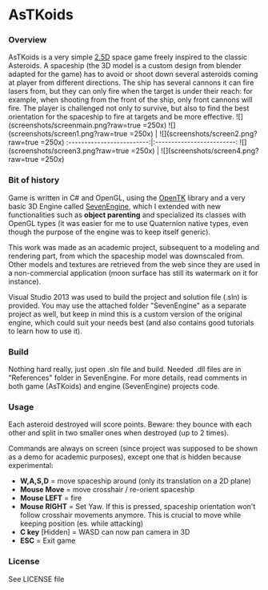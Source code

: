 # AsTKoids

### Overview

AsTKoids is a very simple [2.5D][25dgame] space game freely inspired to the classic Asteroids. A spaceship (the 3D model is a custom design from blender adapted for the game) has to avoid or shoot down several asteroids coming at player from different directions. The ship has several cannons it can fire lasers from, but they can only fire when the target is under their reach: for example, when shooting from the front of the ship, only front cannons will fire. The player is challenged not only to survive, but also to find the best orientation for the spaceship to fire at targets and be more effective.
![](screenshots/screenmain.png?raw=true  =250x)
![](screenshots/screen1.png?raw=true  =250x) |  ![](screenshots/screen2.png?raw=true  =250x)
:-------------------------:|:-------------------------:
![](screenshots/screen3.png?raw=true  =250x)  |  ![](screenshots/screen4.png?raw=true  =250x)

### Bit of history

Game is written in C# and OpenGL, using the [OpenTK][OpenTK] library and a very basic 3D Engine called [SevenEngine][SevenEngine], which I extended with new functionalities such as **object parenting** and specialized its classes with OpenGL types (it was easier for me to use Quaternion native types, even though the purpose of the engine was to keep itself generic).

This work was made as an academic project, subsequent to a modeling and rendering part, from which the spaceship model was downscaled from. Other models and textures are retrieved from the web since they are used in a non-commercial application (moon surface has still its watermark on it for instance).

Visual Studio 2013 was used to build the project and solution file (.sln) is provided. You may use the attached folder "SevenEngine" as a separate project as well, but keep in mind this is a custom version of the original engine, which could suit your needs best (and also contains good tutorials to learn how to use it).

### Build

Nothing hard really, just open .sln file and build. Needed .dll files are in "References" folder in SevenEngine. For more details, read comments in both game (AsTKoids) and engine (SevenEngine) projects code.

### Usage

Each asteroid destroyed will score points. Beware: they bounce with each other and split in two smaller ones when destroyed (up to 2 times).

Commands are always on screen (since project was supposed to be shown as a demo for academic purposes), except one that is hidden because experimental:
- **W,A,S,D** = move spaceship around (only its translation on a 2D plane)
- **Mouse Move** = move crosshair / re-orient spaceship
- **Mouse LEFT** = fire
- **Mouse RIGHT** = Set Yaw. If this is pressed, spaceship orientation won't follow crosshair movements anymore. This is crucial to move while keeping position (es. while attacking)
- **C key** [Hidden] = WASD can now pan camera in 3D
- **ESC** = Exit game

### License
See LICENSE file


[//]: # (These are reference links used in the body of this note and get stripped out when the markdown processor does its job. There is no need to format nicely because it shouldn't be seen. Thanks SO - http://stackoverflow.com/questions/4823468/store-comments-in-markdown-syntax)


   [25dgame]: <https://en.wikipedia.org/wiki/2.5D#3D_games_with_a_two-dimensional_playing_field>
   [OpenTK]: <http://www.opentk.com>
   [SevenEngine]: <https://github.com/fakkoweb/SevenEngine>
  